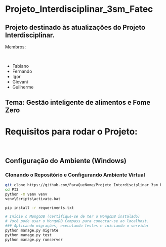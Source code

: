 # Projeto_Interdisciplinar_3sm_Fatec

## Projeto destinado às atualizações do Projeto Interdisciplinar.

<p>Membros: </p> <br>

<ul>
  <li>
    Fabiano
  </li>
  <li>
    Fernando
  </li>
  <li>
    Igor
  </li>
  <li>
    Giovani
  </li>
  <li>
    Guilherme
  </li>
</ul>

## Tema: Gestão inteligente de alimentos e Fome Zero

<h1>Requisitos para rodar o Projeto:</h1> <br>

## Configuração do Ambiente (Windows)

### Clonando o Repositório e Configurando Ambiente Virtual

```bash
git clone https://github.com/ParaQueNome/Projeto_Interdisciplinar_3sm_Fatec.git
cd PI3
python -m venv venv
venv\Scripts\activate.bat

pip install -r requeriments.txt

# Inicie o MongoDB (certifique-se de ter o MongoDB instalado)
# Você pode usar o MongoDB Compass para conectar-se ao localhost.
### Aplicando migrações, executando testes e iniciando o servidor
python manage.py migrate
python manage.py test
python manage.py runserver

